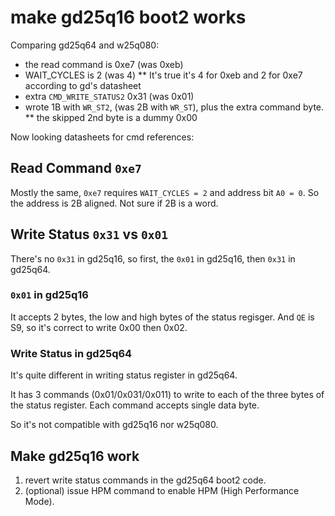 # make gd25q16 boot2 works

Comparing gd25q64 and w25q080:

* the read command is 0xe7 (was 0xeb)
* WAIT_CYCLES is 2 (was 4)
** It's true it's 4 for 0xeb and 2 for 0xe7 according to gd's datasheet
* extra `CMD_WRITE_STATUS2` 0x31 (was 0x01)
* wrote 1B with `WR_ST2`, (was 2B with `WR_ST`), plus the extra command byte.
** the skipped 2nd byte is a dummy 0x00

Now looking datasheets for cmd references:

## Read Command `0xe7`

Mostly the same, `0xe7` requires `WAIT_CYCLES = 2` and address bit `A0 = 0`. So the address is 2B aligned. Not sure if 2B is a word.

## Write Status `0x31` vs `0x01`

There's no `0x31` in gd25q16, so first, the `0x01` in gd25q16, then `0x31` in gd25q64.

### `0x01` in gd25q16

It accepts 2 bytes, the low and high bytes of the status regisger. And `QE` is S9, so it's correct to write 0x00 then 0x02.

### Write Status in gd25q64

It's quite different in writing status register in gd25q64.

It has 3 commands (0x01/0x031/0x011) to write to each of the three bytes of the status register. Each command accepts single data byte.

So it's not compatible with gd25q16 nor w25q080.

## Make gd25q16 work

1. revert write status commands in the gd25q64 boot2 code.
2. (optional) issue HPM command to enable HPM (High Performance Mode).

